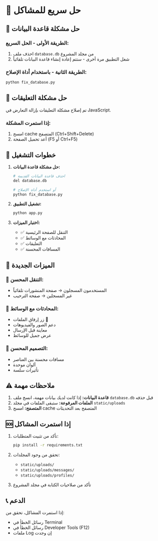 # 🚀 حل سريع للمشاكل

## 🔧 حل مشكلة قاعدة البيانات

### الطريقة الأولى - الحل السريع:
1. احذف ملف `database.db` من مجلد المشروع
2. شغل التطبيق مرة أخرى - ستتم إعادة إنشاء قاعدة البيانات تلقائياً

### الطريقة الثانية - باستخدام أداة الإصلاح:
```bash
python fix_database.py
```

## 🔧 حل مشكلة التعليقات

تم إصلاح مشكلة التعليقات بإزالة التعارض في JavaScript.

### إذا استمرت المشكلة:
1. امسح cache المتصفح (Ctrl+Shift+Delete)
2. أعد تحميل الصفحة (F5 أو Ctrl+F5)

## 🚀 خطوات التشغيل

1. **حل مشكلة قاعدة البيانات:**
   ```bash
   # احذف قاعدة البيانات القديمة
   del database.db
   
   # أو استخدم أداة الإصلاح
   python fix_database.py
   ```

2. **تشغيل التطبيق:**
   ```bash
   python app.py
   ```

3. **اختبار الميزات:**
   - ✅ التنقل للصفحة الرئيسية
   - ✅ المحادثات مع الوسائط
   - ✅ التعليقات
   - ✅ المسافات المحسنة

## 📱 الميزات الجديدة

### 🧭 التنقل المحسن:
- المستخدمون المسجلون → صفحة المنشورات تلقائياً
- غير المسجلين → صفحة الترحيب

### 💬 المحادثات مع الوسائط:
- زر إرفاق الملفات 📎
- دعم الصور والفيديوهات
- معاينة قبل الإرسال
- عرض جميل للوسائط

### 🎨 التصميم المحسن:
- مسافات محسنة بين العناصر
- ألوان موحدة
- تأثيرات سلسة

## ⚠️ ملاحظات مهمة

1. **قاعدة البيانات:** إذا كانت لديك بيانات مهمة، انسخ ملف `database.db` قبل حذفه
2. **الملفات المرفوعة:** ستبقى الملفات في مجلد `static/uploads`
3. **المتصفح:** امسح cache المتصفح بعد التحديثات

## 🆘 إذا استمرت المشاكل

1. تأكد من تثبيت المتطلبات:
   ```bash
   pip install -r requirements.txt
   ```

2. تحقق من وجود المجلدات:
   - `static/uploads/`
   - `static/uploads/messages/`
   - `static/uploads/profiles/`

3. تأكد من صلاحيات الكتابة في مجلد المشروع

## 📞 الدعم

إذا استمرت المشاكل، تحقق من:
- رسائل الخطأ في Terminal
- رسائل الخطأ في Developer Tools (F12)
- ملفات Log إن وجدت
